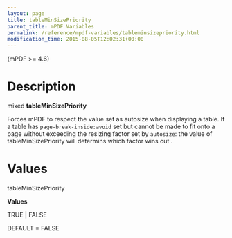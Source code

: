 ```yaml
---
layout: page
title: tableMinSizePriority
parent_title: mPDF Variables
permalink: /reference/mpdf-variables/tableminsizepriority.html
modification_time: 2015-08-05T12:02:31+00:00
---
```


(mPDF &gt;= 4.6)

# Description

mixed **tableMinSizePriority**

Forces mPDF to respect the value set as autosize when displaying a table. If a table has `page-break-inside:avoid` set but cannot be made to fit onto a page without exceeding the resizing factor set by `autosize`: the value of <span class="parameter">tableMinSizePriority</span> will determins which factor wins out .

# Values

<span class="parameter">tableMinSizePriority</span>

**Values**

<span class="smallblock">TRUE | FALSE</span>

<span class="smallblock">DEFAULT = FALSE</span>

